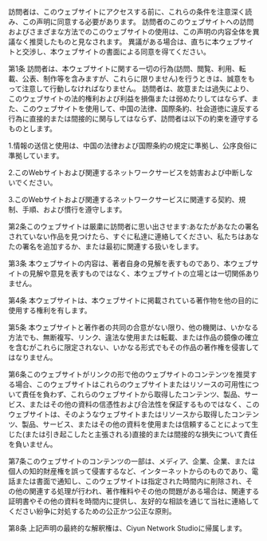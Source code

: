訪問者は、このウェブサイトにアクセスする前に、これらの条件を注意深く読み、この声明に同意する必要があります。 訪問者のこのウェブサイトへの訪問およびさまざまな方法でのこのウェブサイトの使用は、この声明の内容全体を異議なく推奨したものと見なされます。 異議がある場合は、直ちに本ウェブサイトと交渉し、本ウェブサイトの書面による同意を得てください。

第1条 訪問者は、本ウェブサイトに関する一切の行為(訪問、閲覧、利用、転載、公表、制作等を含みますが、これらに限りません)を行うときは、誠意をもって注意して行動しなければなりません。 訪問者は、故意または過失により、このウェブサイトの法的権利および利益を損傷または弱めたりしてはならず、また、このウェブサイトを使用して、中国の法律、国際条約、社会道徳に違反する行為に直接的または間接的に関与してはならず、訪問者は以下の約束を遵守するものとします。

1.情報の送信と使用は、中国の法律および国際条約の規定に準拠し、公序良俗に準拠しています。

2.このWebサイトおよび関連するネットワークサービスを妨害および中断しないでください。

3.このWebサイトおよび関連するネットワークサービスに関連する契約、規制、手順、および慣行を遵守します。

第2条このウェブサイトは厳粛に訪問者に思い出させます:あなたがあなたの署名されていない作品を見つけたら、すぐに私達に連絡してください、私たちはあなたの署名を追加するか、または最初に関連する扱いをします。

第3条 本ウェブサイトの内容は、著者自身の見解を表すものであり、本ウェブサイトの見解や意見を表すものではなく、本ウェブサイトの立場とは一切関係ありません。

第4条 本ウェブサイトは、本ウェブサイトに掲載されている著作物を他の目的に使用する権利を有します。

第5条 本ウェブサイトと著作者の共同の合意がない限り、他の機関は、いかなる方法でも、無断複写、リンク、違法な使用または転載、または作品の鏡像の確立を含むがこれらに限定されない、いかなる形式でもその作品の著作権を侵害してはなりません。

第6条このウェブサイトがリンクの形で他のウェブサイトのコンテンツを推奨する場合、このウェブサイトはこれらのウェブサイトまたはリソースの可用性について責任を負わず、これらのウェブサイトから取得したコンテンツ、製品、サービス、またはその他の資料の信憑性および合法性を保証するものではなく、このウェブサイトは、そのようなウェブサイトまたはリソースから取得したコンテンツ、製品、サービス、またはその他の資料を使用または信頼することによって生じた(または引き起こしたと主張される)直接的または間接的な損失について責任を負いません。

第7条このウェブサイトのコンテンツの一部は、メディア、企業、企業、または個人の知的財産権を誤って侵害するなど、インターネットからのものであり、電話または書面で通知し、このウェブサイトは指定された時間内に削除され、その他の関連する処理が行われ、著作権料やその他の問題がある場合は、関連する証明書やその他の資料を時間内に提供し、友好的な相談を通じて当社に連絡してください紛争に対処するための公正かつ公正な原則。

第8条 上記声明の最終的な解釈権は、Ciyun Network Studioに帰属します。

